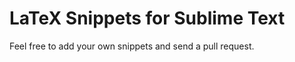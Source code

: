 LaTeX Snippets for Sublime Text
===============================

Feel free to add your own snippets and send a pull request.
